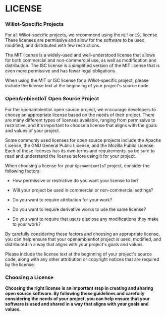 # LICENSE

### Wiliot-Specific Projects

For all Wiliot-specific projects, we recommend using the `MIT` or `ISC` license. These licenses are permissive and allow for the software to be used, modified, and distributed with few restrictions.

The MIT license is a widely-used and well-understood license that allows for both commercial and non-commercial use, as well as modification and distribution. The ISC license is a simplified version of the MIT license that is even more permissive and has fewer legal obligations.

When using the MIT or ISC license for a Wiliot-specific project, please include the license text at the beginning of your project's source code.

### OpenAmbientIoT Open Source Project

For the openambientiot open source project, we encourage developers to choose an appropriate license based on the needs of their project. There are many different types of licenses available, ranging from permissive to restrictive, and it's important to choose a license that aligns with the goals and values of your project.

Some commonly used licenses for open source projects include the Apache License, the GNU General Public License, and the Mozilla Public License. Each of these licenses has its own terms and requirements, so be sure to read and understand the license before using it for your project.

When choosing a license for your `OpenAmbientIoT` project, consider the following factors:

- How permissive or restrictive do you want your license to be?

- Will your project be used in commercial or non-commercial settings?

- Do you want to require attribution for your work?

- Do you want to require derivative works to use the same license?

- Do you want to require that users disclose any modifications they make to your work?


By carefully considering these factors and choosing an appropriate license, you can help ensure that your openambientiot project is used, modified, and distributed in a way that aligns with your project's goals and values.

Please include the license text at the beginning of your project's source code, along with any other attribution or copyright notices that are required by the license.


### Choosing a License
**Choosing the right license is an important step in creating and sharing open source software. By following these guidelines and carefully considering the needs of your project, you can help ensure that your software is used and shared in a way that aligns with your goals and values.**